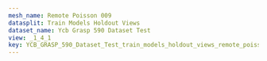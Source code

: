 ```yaml
---
mesh_name: Remote Poisson 009
datasplit: Train Models Holdout Views
dataset_name: Ycb Grasp 590 Dataset Test
view: _1_4_1
key: YCB_GRASP_590_Dataset_Test_train_models_holdout_views_remote_poisson_009__1_4_1
---
```

